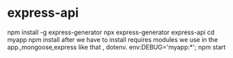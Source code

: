 # express-api
npm install -g express-generator
npx express-generator express-api
 cd myapp
 npm install
 after we have to install requires modules we use in the app.,mongoose,express like that , dotenv.
 env:DEBUG='myapp:*'; npm start
